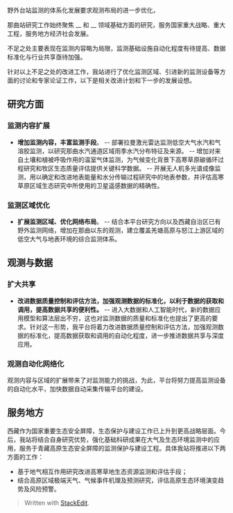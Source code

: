 野外台站监测的体系化发展要求观测布局的进一步优化，

那曲站研究工作始终聚焦 __ 和 __ 领域基础方面的研究，服务国家重大战略、重大工程，服务地方经济社会发展。

不足之处主要表现在监测内容略为局限，监测基础设施自动化程度有待提高、数据标准化与行业共享亟待加强。

针对以上不足之处的改进工作，我站进行了优化监测区域、引进新的监测设备等方面的讨论和专家论证工作，以下是相关改进计划和下一步的发展设想。

## 研究方面
### 监测内容扩展
- **增加监测内容，丰富监测手段**。
-- 部署拉曼激光雷达监测低空大气水汽和气溶胶监测，以研究那曲水汽通道区域雨季水汽分布特征及来源。
-- 增加对来自土壤和植被呼吸作用的温室气体监测，为气候变化背景下高寒草原碳循环过程研究和牧区生态质量评估提供关键科学数据。
-- 开展无人机多光谱成像监测，用以确定和改进地表能量和水分传输过程研究中的地表参数，并评估高寒草原区域生态研究中所使用的卫星遥感数据的精确性。
### 监测区域优化
- **扩展监测区域、优化网络布局**。
-- 结合本平台研究方向以及西藏自治区已有野外监测网络，增加在那曲以东的观测，建立覆盖羌塘高原与怒江上游区域的低空大气与地表环境的综合监测体系。
## 观测与数据
### 扩大共享
- **改进数据质量控制和评估方法，加强观测数据的标准化，以利于数据的获取和调用，提高数据共享的便利性。**
-- 进入大数据和人工智能时代，新的数据应用模型和算法层出不穷，这也对监测数据的质量和标准化也提出了更高的要求。针对这一形势，我平台将着力改进数据质量控制和评估方法，加强观测数据的标准化，提高数据获取和调用的自动化程度，进一步推进数据共享与深度应用。
### 观测自动化网络化
观测内容与区域的扩展带来了对监测能力的挑战，为此，平台将努力提高监测设备的自动化水平，加快数据自动采集传输平台的建设。
## 服务地方

西藏作为国家重要生态安全屏障，生态保护与建设工作已上升到更高战略层面。今后，我站将结合自身研究优势，强化基础科研成果在大气及生态环境监测中的应用，服务于青藏高原生态安全屏障的监测保护与建设工程。具体我站将推进以下两方面的工作：
- 基于地气相互作用研究改进高寒草地生态资源监测和评估手段；
- 结合高原区域极端天气、气候事件机理及预测研究，评估高原生态环境演变趋势及风险预警。

> Written with [StackEdit](https://stackedit.io/).
<!--stackedit_data:
eyJoaXN0b3J5IjpbLTE2MzM1ODQwMzIsLTYzNjIxMzc4MSwtNj
UxOTY1MTUxLC00MTM4MTM3MjYsNjA4NzE5MjIxLDEzMTY5ODc4
MzIsMTU0MzE3ODQ0OSwyMDE1ODY0NDU1LDE2ODM3ODY3MjAsLT
E2MzMxMDY0MjgsLTIzMzcxNzEwOSwtNDI3NDcwMDIwLDM4MTcz
OTk2MSwtOTI2NjIzOTU0LDIwODcxMzE2NzcsMjc1MzQ5MDc3LC
05Njk2MDAxNDMsLTM1NTYxMTA1NywtMTE5MTEzMTM1OSwxNzk2
NDk1NjM4XX0=
-->